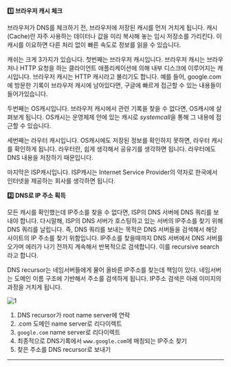 **1️⃣ 브라우저 캐시 체크**

브라우저가 DNS를 체크하기 전, 브라우저에 저장된 캐시를 먼저 거치게 됩니다. 캐시(Cache)란 자주 사용하는 데이터나 값을 미리 복사해 놓는 임시 저장소를 가리킨다. 이 캐시를 이요하면 다른 처리 없이 빠른 속도로 정보를 읽을 수 있습니다.

캐쉬는 크게 3가지가 있습니다. 첫번째는 브라우저 캐시입니다. 브라우저 캐시는 브라우저나 HTTP 요청을 하는 클라이언트 애플리케이션에 의해 내부 디스크에 이루어지는 캐시입니다. 브라우저 캐시는 HTTP 캐시라고 불리기도 합니다. 예를 들어, google.com에 방문한 기록이 브라우저 캐시에 남아있다면, 구글에 빠르게 접근할 수 있는 내용들이 들어가있습니다.

두번째는 OS캐시입니다. 브라우저 캐시에서 관련 기록을 찾을 수 없다면, OS캐시에 살펴보게 됩니다. OS캐시는 운영체제 안에 있는 캐시로 *systemcall*을 통해 그 내용에 접근할 수 있습니다.

세번째는 라우터 캐시입니다. OS캐시에도 저장된 정보를 확인하지 못하면, 라우터 캐시를 확인하게 됩니다. 라우터란, 쉽게 생각해서 공유기를 생각하면 됩니다. 라우터에도 DNS 내용을 저장하기 때문입니다.

마지막은 ISP캐시입니다. ISP캐시는 Internet Service Provider의 약자로 한국에서 인터넷을 제공하는 회사를 생각하면 됩니다.

**2️⃣ DNS로 IP 주소 획득**

모든 캐시를 확인했는데 IP주소를 찾을 수 없다면, ISP의 DNS 서버에 DNS 쿼리를 보내야 합니다. 다시말해, ISP의 DNS 서버가 호스팅하고 있는 서버의 IP주소를 찾기 위해 DNS 쿼리를 날립니다. 즉, DNS 쿼리를 보내는 목적은 DNS 서버들을 검색해서 해당 사이트의 IP 주소를 찾기 위함입니다. IP주소를 찾을때까지 DNS 서버에서 DNS 서버를 오가며 에러가 나기 전까지 계속해서 반복적으로 검색합니다. 이를 recursive search라고 합니다.

DNS recursor는 네임서버들에게 물어 올바른 IP주소를 찾는데 책임이 있다. 네임서버는 도메인 이름 구조에 기반해서 주소를 검색하게 됩니다. IP주소 검색은 아래 이미지의 과정을 거치게 됩니다.

![1](https://github.com/user-attachments/assets/64e20910-5eaa-4016-b765-ffa614095e88)

1. DNS recursor가 root name server에 연락
2. .com 도메인 name server로 리다이렉트
3. `google.com` name server로 리다이렉트
4. 최종적으로 DNS기록에서 `www.google.com`에 매칭되는 IP주소 찾기
5. 찾은 주소를 DNS recursor로 보내기

---

[](https://brunch.co.kr/@seungjoonlernnx/100)

[](https://velog.io/@eassy/www.google.com%EC%9D%84-%EC%A3%BC%EC%86%8C%EC%B0%BD%EC%97%90%EC%84%9C-%EC%9E%85%EB%A0%A5%ED%95%98%EB%A9%B4-%EC%9D%BC%EC%96%B4%EB%82%98%EB%8A%94-%EC%9D%BC)
